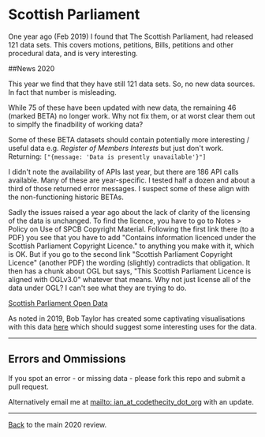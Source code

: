 # Scottish Parliament
One year ago (Feb 2019) I found that The Scottish Parliament, had released 121 data sets. This covers motions, petitions, Bills, petitions and other procedural data, and is very interesting.

##News 2020

This year we find that they have still 121 data sets. So, no new data sources. In fact that number is misleading. 

While 75 of these have been updated with new data, the remaining 46 (marked BETA) no longer work. Why not fix them, or at worst clear them out to simplfy the finadbility of working data? 

Some of these BETA datasets should contain potentially more interesting / useful data e.g. *Register of Members Interests* but just don't work. Returning: 
`["{message: 'Data is presently unavailable'}"]`

I didn't note the availability of APIs last year, but there are 186 API calls available. Many of these are year-specific. I tested half a dozen and about a third of those returned error messages. I suspect some of these align with the non-functioning historic BETAs. 

Sadly the issues raised a year ago about the lack of clarity of the licensing of the data is unchanged. To find the licence, you have to go to Notes > Policy on Use of SPCB Copyright Material. Following the first link there (to a PDF) you see that you have to add "Contains information licenced under the Scottish Parliament Copyright Licence." to anything you make with it, which is OK. But if you go to the second link "Scottish Parliament Copyright Licence" (another PDF) the wording (slightly) contradicts that obligation. It then has a chunk about OGL but says, "This Scottish Parliament Licence is aligned with OGLv3.0" whatever that means. Why not just license all of the data under OGL? I can't see what they are trying to do. 

[Scottish Parliament Open Data](https://data.parliament.scot/#/datasets)

As noted in 2019, Bob Taylor has created some captivating visualisations with this data [here](https://github.com/jakeybob/opendata-gganimate-test) which should suggest some interesting uses for the data. 

---

## Errors and Ommissions
If you spot an error - or missing data - please fork this repo and submit a pull request. 

Alternatively email me at [mailto: ian_at_codethecity_dot_org](mailto:ian@codethecity.org) with an update. 

---


[Back](README.md) to the main 2020 review. 